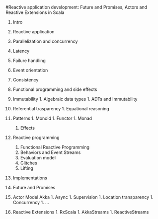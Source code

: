 #Reactive application development: Future and Promises, Actors and Reactive Extensions in Scala

1. Intro

1. Reactive application
  1. Parallelization and concurrency
  1. Latency
  1. Failure handling
  1. Event orientation
  1. Consistency

1. Functional programming and side effects
  1. Immutability
    1. Algebraic data types
    1. ADTs and Immutability
  1. Referential trasparency
    1. Equational reasoning
  1. Patterns
    1. Monoid
    1. Functor
    1. Monad
        1. Effects

1. Reactive programming
    1. Functional Reactive Programming
    2. Behaviors and Event Streams
    3. Evaluation model
    4. Glitches
    5. Lifting

1. Implementations
  1. Future and Promises
  1. Actor Model Akka
    1. Async
    1. Supervision
    1. Location transparency
    1. Concurrency
    1. ...
  1. Reactive Extensions
    1. RxScala
    1. AkkaStreams
    1. ReactiveStreams
